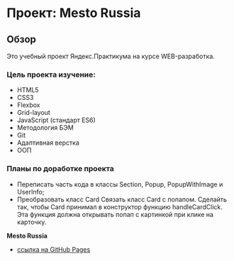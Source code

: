 # Проект: Mesto Russia

## Обзор

  Это учебный проект Яндекс.Практикума на курсе WEB-разработка.

### Цель проекта изучение:
* HTML5
* CSS3
* Flexbox
* Grid-layout
* JavaScript (стандарт ES6)
* Методология БЭМ
* Git
* Адаптивная верстка
* ООП

### Планы по доработке проекта
* Переписать часть кода в классы Section, Popup, PopupWithImage и UserInfo;
* Преобразовать класс Card
  Связать класс Card c попапом. Сделайть так, чтобы Card принимал в конструктор функцию handleCardClick. Эта функция должна открывать попап с картинкой при клике на карточку.


**Mesto Russia**

* [ссылка на GitHub Pages](https://yurick78.github.io/mesto/index.html)
